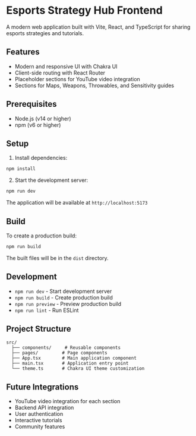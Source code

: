 # Esports Strategy Hub Frontend

A modern web application built with Vite, React, and TypeScript for sharing esports strategies and tutorials.

## Features

- Modern and responsive UI with Chakra UI
- Client-side routing with React Router
- Placeholder sections for YouTube video integration
- Sections for Maps, Weapons, Throwables, and Sensitivity guides

## Prerequisites

- Node.js (v14 or higher)
- npm (v6 or higher)

## Setup

1. Install dependencies:

```bash
npm install
```

2. Start the development server:

```bash
npm run dev
```

The application will be available at `http://localhost:5173`

## Build

To create a production build:

```bash
npm run build
```

The built files will be in the `dist` directory.

## Development

- `npm run dev` - Start development server
- `npm run build` - Create production build
- `npm run preview` - Preview production build
- `npm run lint` - Run ESLint

## Project Structure

```
src/
  ├── components/     # Reusable components
  ├── pages/         # Page components
  ├── App.tsx        # Main application component
  ├── main.tsx       # Application entry point
  └── theme.ts       # Chakra UI theme customization
```

## Future Integrations

- YouTube video integration for each section
- Backend API integration
- User authentication
- Interactive tutorials
- Community features
